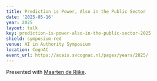 ```yaml
---
title: Prediction is Power, Also in the Public Sector
date: '2025-05-16'
year: 2025
layout: talk
key: prediction-is-power-also-in-the-public-sector-2025
shield: symposium-red
venue: AI in Authority Symposium
location: CognAC
event_url: https://acais.svcognac.nl/pages/years/2025/
---
```


Presented with [Maarten de Rijke](https://staff.fnwi.uva.nl/m.derijke/).
